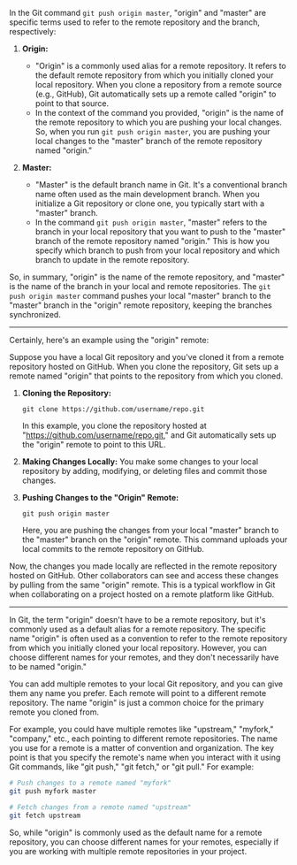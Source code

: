In the Git command `git push origin master`, "origin" and "master" are specific terms used to refer to the remote repository and the branch, respectively:

1. **Origin:**
   - "Origin" is a commonly used alias for a remote repository. It refers to the default remote repository from which you initially cloned your local repository. When you clone a repository from a remote source (e.g., GitHub), Git automatically sets up a remote called "origin" to point to that source.
   - In the context of the command you provided, "origin" is the name of the remote repository to which you are pushing your local changes. So, when you run `git push origin master`, you are pushing your local changes to the "master" branch of the remote repository named "origin."

2. **Master:**
   - "Master" is the default branch name in Git. It's a conventional branch name often used as the main development branch. When you initialize a Git repository or clone one, you typically start with a "master" branch.
   - In the command `git push origin master`, "master" refers to the branch in your local repository that you want to push to the "master" branch of the remote repository named "origin." This is how you specify which branch to push from your local repository and which branch to update in the remote repository.

So, in summary, "origin" is the name of the remote repository, and "master" is the name of the branch in your local and remote repositories. The `git push origin master` command pushes your local "master" branch to the "master" branch in the "origin" remote repository, keeping the branches synchronized.


---


Certainly, here's an example using the "origin" remote:

Suppose you have a local Git repository and you've cloned it from a remote repository hosted on GitHub. When you clone the repository, Git sets up a remote named "origin" that points to the repository from which you cloned.

1. **Cloning the Repository:**
   ```
   git clone https://github.com/username/repo.git
   ```

   In this example, you clone the repository hosted at "https://github.com/username/repo.git," and Git automatically sets up the "origin" remote to point to this URL.

2. **Making Changes Locally:**
   You make some changes to your local repository by adding, modifying, or deleting files and commit those changes.

3. **Pushing Changes to the "Origin" Remote:**
   ```
   git push origin master
   ```

   Here, you are pushing the changes from your local "master" branch to the "master" branch on the "origin" remote. This command uploads your local commits to the remote repository on GitHub.

Now, the changes you made locally are reflected in the remote repository hosted on GitHub. Other collaborators can see and access these changes by pulling from the same "origin" remote. This is a typical workflow in Git when collaborating on a project hosted on a remote platform like GitHub.

---
In Git, the term "origin" doesn't have to be a remote repository, but it's commonly used as a default alias for a remote repository. The specific name "origin" is often used as a convention to refer to the remote repository from which you initially cloned your local repository. However, you can choose different names for your remotes, and they don't necessarily have to be named "origin."

You can add multiple remotes to your local Git repository, and you can give them any name you prefer. Each remote will point to a different remote repository. The name "origin" is just a common choice for the primary remote you cloned from.

For example, you could have multiple remotes like "upstream," "myfork," "company," etc., each pointing to different remote repositories. The name you use for a remote is a matter of convention and organization. The key point is that you specify the remote's name when you interact with it using Git commands, like "git push," "git fetch," or "git pull." For example:

```bash
# Push changes to a remote named "myfork"
git push myfork master

# Fetch changes from a remote named "upstream"
git fetch upstream
```

So, while "origin" is commonly used as the default name for a remote repository, you can choose different names for your remotes, especially if you are working with multiple remote repositories in your project.